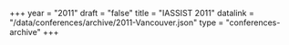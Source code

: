 +++
year = "2011"
draft = "false"
title = "IASSIST 2011"
datalink = "/data/conferences/archive/2011-Vancouver.json"
type = "conferences-archive"
+++
